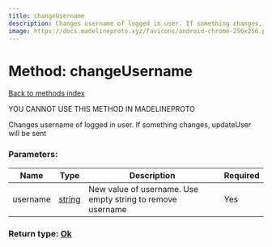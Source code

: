 ```yaml
---
title: changeUsername
description: Changes username of logged in user. If something changes, updateUser will be sent
image: https://docs.madelineproto.xyz/favicons/android-chrome-256x256.png
---
```

# Method: changeUsername  
[Back to methods index](index.md)


YOU CANNOT USE THIS METHOD IN MADELINEPROTO


Changes username of logged in user. If something changes, updateUser will be sent

### Parameters:

| Name     |    Type       | Description | Required |
|----------|---------------|-------------|----------|
|username|[string](../types/string.md) | New value of username. Use empty string to remove username | Yes|


### Return type: [Ok](../types/Ok.md)

